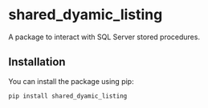 # shared_dyamic_listing

A package to interact with SQL Server stored procedures.

## Installation

You can install the package using pip:

```bash
pip install shared_dyamic_listing